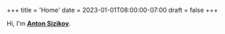 +++
title = 'Home'
date = 2023-01-01T08:00:00-07:00
draft = false
+++

Hi, I'm **[Anton Sizikov](/about)**.
